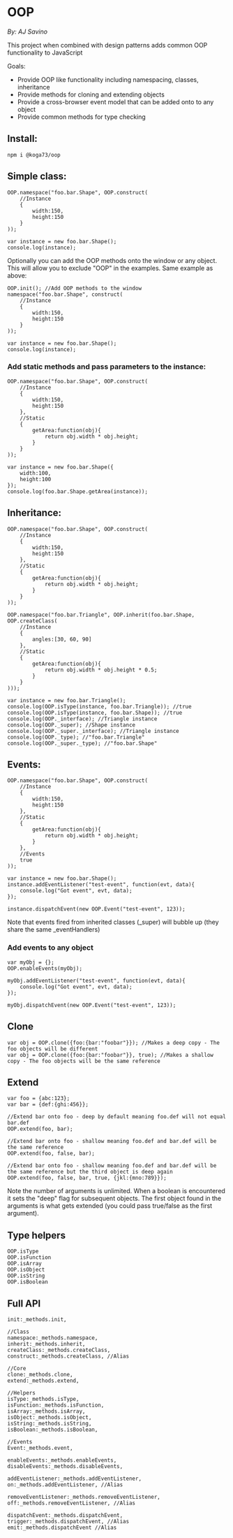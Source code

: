# OOP
*By: AJ Savino*

This project when combined with design patterns adds common OOP functionality to JavaScript

Goals:
- Provide OOP like functionality including namespacing, classes, inheritance
- Provide methods for cloning and extending objects
- Provide a cross-browser event model that can be added onto to any object
- Provide common methods for type checking

## Install:
```
npm i @koga73/oop
```

## Simple class:
```
OOP.namespace("foo.bar.Shape", OOP.construct(
	//Instance
	{
		width:150,
		height:150
	}
));

var instance = new foo.bar.Shape();
console.log(instance);
```

Optionally you can add the OOP methods onto the window or any object.
This will allow you to exclude "OOP" in the examples. Same example as above:
```
OOP.init(); //Add OOP methods to the window
namespace("foo.bar.Shape", construct(
	//Instance
	{
		width:150,
		height:150
	}
));

var instance = new foo.bar.Shape();
console.log(instance);
```

### Add static methods and pass parameters to the instance:
```
OOP.namespace("foo.bar.Shape", OOP.construct(
	//Instance
	{
		width:150,
		height:150
	},
	//Static
	{
		getArea:function(obj){
			return obj.width * obj.height;
		}
	}
));

var instance = new foo.bar.Shape({
	width:100,
	height:100
});
console.log(foo.bar.Shape.getArea(instance));
```

## Inheritance:
```
OOP.namespace("foo.bar.Shape", OOP.construct(
	//Instance
	{
		width:150,
		height:150
	},
	//Static
	{
		getArea:function(obj){
			return obj.width * obj.height;
		}
	}
));

OOP.namespace("foo.bar.Triangle", OOP.inherit(foo.bar.Shape, OOP.createClass(
	//Instance
	{
		angles:[30, 60, 90]
	},
	//Static
	{
		getArea:function(obj){
			return obj.width * obj.height * 0.5;
		}
	}
)));

var instance = new foo.bar.Triangle();
console.log(OOP.isType(instance, foo.bar.Triangle)); //true
console.log(OOP.isType(instance, foo.bar.Shape)); //true
console.log(OOP._interface); //Triangle instance
console.log(OOP._super); //Shape instance
console.log(OOP._super._interface); //Triangle instance
console.log(OOP._type); //"foo.bar.Triangle"
console.log(OOP._super._type); //"foo.bar.Shape"
```

## Events:
```
OOP.namespace("foo.bar.Shape", OOP.construct(
	//Instance
	{
		width:150,
		height:150
	},
	//Static
	{
		getArea:function(obj){
			return obj.width * obj.height;
		}
	},
	//Events
	true
));

var instance = new foo.bar.Shape();
instance.addEventListener("test-event", function(evt, data){
	console.log("Got event", evt, data);
});

instance.dispatchEvent(new OOP.Event("test-event", 123));
```
Note that events fired from inherited classes (_super) will bubble up (they share the same _eventHandlers)

### Add events to any object
```
var myObj = {};
OOP.enableEvents(myObj);

myObj.addEventListener("test-event", function(evt, data){
	console.log("Got event", evt, data);
});

myObj.dispatchEvent(new OOP.Event("test-event", 123));
```

## Clone
```
var obj = OOP.clone({foo:{bar:"foobar"}}); //Makes a deep copy - The foo objects will be different
var obj = OOP.clone({foo:{bar:"foobar"}}, true); //Makes a shallow copy - The foo objects will be the same reference
```

## Extend
```
var foo = {abc:123};
var bar = {def:{ghi:456}};

//Extend bar onto foo - deep by default meaning foo.def will not equal bar.def
OOP.extend(foo, bar);

//Extend bar onto foo - shallow meaning foo.def and bar.def will be the same reference
OOP.extend(foo, false, bar);

//Extend bar onto foo - shallow meaning foo.def and bar.def will be the same reference but the third object is deep again
OOP.extend(foo, false, bar, true, {jkl:{mno:789}});
```
Note the number of arguments is unlimited. When a boolean is encountered it sets the "deep" flag for subsequent objects. The first object found in the arguments is what gets extended (you could pass true/false as the first argument).

## Type helpers
```
OOP.isType
OOP.isFunction
OOP.isArray
OOP.isObject
OOP.isString
OOP.isBoolean
```

## Full API
```
init:_methods.init,

//Class
namespace:_methods.namespace,
inherit:_methods.inherit,
createClass:_methods.createClass,
construct:_methods.createClass, //Alias

//Core
clone:_methods.clone,
extend:_methods.extend,

//Helpers
isType:_methods.isType,
isFunction:_methods.isFunction,
isArray:_methods.isArray,
isObject:_methods.isObject,
isString:_methods.isString,
isBoolean:_methods.isBoolean,

//Events
Event:_methods.event,

enableEvents:_methods.enableEvents,
disableEvents:_methods.disableEvents,

addEventListener:_methods.addEventListener,
on:_methods.addEventListener, //Alias

removeEventListener:_methods.removeEventListener,
off:_methods.removeEventListener, //Alias

dispatchEvent:_methods.dispatchEvent,
trigger:_methods.dispatchEvent, //Alias
emit:_methods.dispatchEvent //Alias
```